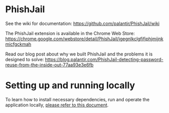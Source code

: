 # PhishJail 
See the wiki for documentation: https://github.com/palantir/PhishJail/wiki

The PhishJail extension is available in the Chrome Web Store: https://chrome.google.com/webstore/detail/PhishJail/jgegnlkclgfifjphjmijnkmicfgckmah

Read our blog post about why we built PhishJail and the problems it is designed to solve: https://blog.palantir.com/PhishJail-detecting-password-reuse-from-the-inside-out-77aa93e3e6fb


# Setting up and running locally 
To learn how to install necessary dependencies, run and operate the application locally, [please refer to this document](docs/local-development.md).